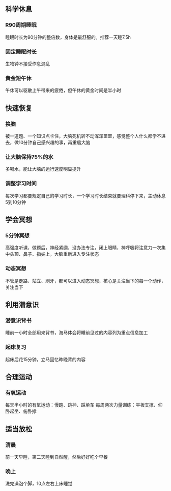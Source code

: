 ## 科学休息
### R90周期睡眠
睡眠时长为90分钟的整倍数，身体是最舒服的。推荐一天睡7.5h
### 固定睡眠时长
生物钟不接受作息混乱
### 黄金短午休
午休可以驱散上午带来的疲倦，但午休的黄金时间是半小时
## 快速恢复
### 换脑
被一道题、一个知识点卡住，大脑死机转不动浑浑噩噩，感觉整个人什么都学不进去，做10分钟自己感兴趣的事，再重启大脑
### 让大脑保持75%的水
多喝水，能让大脑的运行速度明显提升
### 调整学习时间
每次学习都要规定自己的学习时长，一个学习时长结束就要理科停下来，主动休息5到10分钟
## 学会冥想
### 5分钟冥想
高强度听课，做题后，神经紧绷，没办法专注，闭上眼睛，神呼吸将注意力一次集中头顶、鼻子、指尖上，大脑重新进入专注状态
### 动态冥想
不管是走路、站立、刷牙，都可以进入动态冥想，核心是关注当下的每一个动作，关注当下
## 利用潜意识
### 潜意识背书
睡前一小时全部用来背书，海马体会将睡前见过的内容列为重点信息加工
### 起床复习
起床后花15分钟，立马回忆昨晚背的内容
## 合理运动
### 有氧运动
每天半小时的有氧运动：慢跑、跳神、踩单车
每周两次力量训练：平板支撑、仰卧起坐、俯卧撑
## 适当放松
### 清晨
前一天早睡，第二天睡到自然醒，然后好好吃个早餐
### 晚上
洗完澡泡个脚，10点左右上床睡觉

